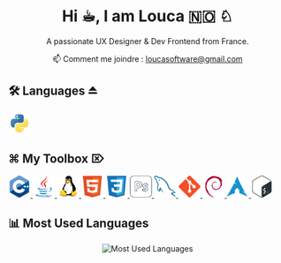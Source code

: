 <h1 align="center"> </>Hi ☕︎, I am Louca 🇳🇴 ♘</h1>
<p align="center">
  A passionate UX Designer & Dev Frontend from France.
</p>

<p align="center">
  📫 Comment me joindre : 
  <a href="mailto:loucasoftware@gmail.com">loucasoftware@gmail.com</a>
</p>

## 🛠️ Languages ⏏︎

<p align="left">
   <!-- Python -->
  <a href="https://www.python.org/" title="Python">
    <img src="https://raw.githubusercontent.com/devicons/devicon/master/icons/python/python-original.svg" alt="Python" width="40" height="40"/>
  </a>
  
  
</p>

## ⌘ My Toolbox ⌦

<p align="left">
  <!-- C++ -->
  <a href="https://isocpp.org/" title="C++">
    <img src="https://raw.githubusercontent.com/devicons/devicon/master/icons/cplusplus/cplusplus-original.svg" alt="C++" width="40" height="40"/>
  </a>

  <!-- Java -->
  <a href="https://www.java.com/" title="Java">
    <img src="https://raw.githubusercontent.com/devicons/devicon/master/icons/java/java-original.svg" alt="Java" width="40" height="40"/>
  </a>
  <!-- Linux -->
  <a href="https://www.kernel.org/" title="Linux">
    <img src="https://raw.githubusercontent.com/devicons/devicon/master/icons/linux/linux-original.svg" alt="Linux" width="40" height="40"/>
  </a>
  <!-- HTML5 -->
  <a href="https://developer.mozilla.org/fr/docs/Web/HTML" title="HTML5">
    <img src="https://raw.githubusercontent.com/devicons/devicon/master/icons/html5/html5-original.svg" alt="HTML5" width="40" height="40"/>
  </a>
  <!-- CSS3 -->
  <a href="https://developer.mozilla.org/fr/docs/Web/CSS" title="CSS3">
    <img src="https://raw.githubusercontent.com/devicons/devicon/master/icons/css3/css3-original.svg" alt="CSS3" width="40" height="40"/>
  </a>
  <!-- Photoshop -->
  <a href="https://www.adobe.com/products/photoshop.html" title="Photoshop">
    <img src="https://raw.githubusercontent.com/devicons/devicon/master/icons/photoshop/photoshop-line.svg" alt="Photoshop" width="40" height="40"/>
  </a>
  <!-- MySQL -->
  <a href="https://www.mysql.com/" title="MySQL">
    <img src="https://raw.githubusercontent.com/devicons/devicon/master/icons/mysql/mysql-original.svg" alt="MySQL" width="40" height="40"/>
  </a>
  <!-- Git -->
  <a href="https://git-scm.com/" title="Git">
    <img src="https://raw.githubusercontent.com/devicons/devicon/master/icons/git/git-original.svg" alt="Git" width="40" height="40"/>
  </a>

  <!-- Debian -->
  <a href="https://www.debian.org/" title="Debian">
    <img src="https://raw.githubusercontent.com/devicons/devicon/master/icons/debian/debian-original.svg" alt="Debian" width="40" height="40"/>
  </a>
  <!-- Arch Linux -->
  <a href="https://archlinux.org/" title="Arch Linux">
    <img src="https://raw.githubusercontent.com/devicons/devicon/master/icons/archlinux/archlinux-original.svg" alt="Arch Linux" width="40" height="40"/>
  </a>
  <!-- Bash -->
  <a href="https://www.gnu.org/software/bash/" title="Bash">
    <img src="https://raw.githubusercontent.com/devicons/devicon/master/icons/bash/bash-original.svg" alt="Bash" width="40" height="40"/>
  </a>
</p>



## 📊 Most Used Languages

<div align="center">
  <img 
    src="https://github-readme-stats.vercel.app/api/top-langs/?username=cyprienbf&layout=compact&theme=dark&langs_count=6" 
    alt="Most Used Languages" 
  />
</div>
